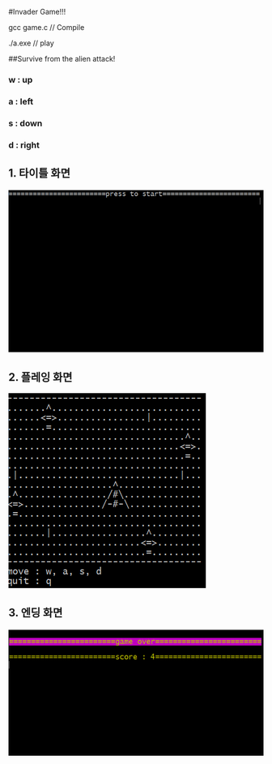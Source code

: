 #Invader Game!!!

gcc game.c   // Compile

./a.exe      // play

##Survive from the alien attack!
### w : up
### a : left
### s : down
### d : right

## 1. 타이틀 화면

![test](https://github.com/Jo-jangho/GitTest/blob/master/invader/title.PNG?raw=true)

## 2. 플레잉 화면

![test2](https://github.com/Jo-jangho/GitTest/blob/master/invader/playing.PNG?raw=true)

## 3. 엔딩 화면

![test3](https://github.com/Jo-jangho/GitTest/blob/master/invader/ending.PNG?raw=true)
